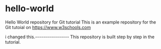 # hello-world
Hello World repository for Git tutorial
This is an example repository for the Git tutoial on https://www.w3schools.com

i changed this.-----------------
This repository is built step by step in the tutorial.
